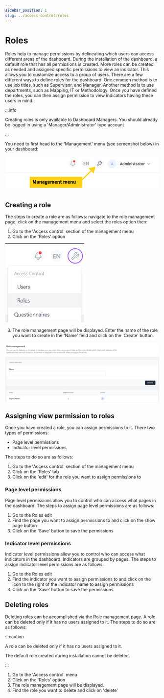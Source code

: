 ```yaml
---
sidebar_position: 1
slug: ../access-control/roles
---
```


# Roles

Roles help to manage permissions by delineating which users can access different areas of the dashboard. During the installation of the dashboard, a default role that has all permissions is created. More roles can be created as needed and assigned specific permissions to view an indicator. This allows you to customize access to a group of users.
There are a few different ways to define roles for the dashboard. One common method is to use job titles, such as Supervisor, and Manager. Another method is to use departments, such as Mapping, IT or Methodology. Once you have defined the roles, you can then assign permission to view indicators having these users in mind.

:::info

Creating roles is only available to Dashboard Managers. You should already be logged in using a 'Manager/Administrator' type account

:::

You need to first head to the 'Management' menu (see screenshot below) in your dashboard:

![Management menu](/img/manager/access-control/management-menu.png)

## Creating a role

The steps to create a role are as follows: navigate to the role management page, click on the management menu and select the roles option then:


1. Go to the 'Access control' section of the management menu
2. Click on the 'Roles' option

![Roles options](/img/manager/access-control/roles/roles_1.png)

3. The role management page will be displayed. Enter the name of the role you want to create in the 'Name' field and click on the 'Create' button.


![Roles management](/img/manager/access-control/roles/roles_2.png)

## Assigning view permission to roles

Once you have created a role, you can assign permissions to it. There two types of permissions:

* Page level permissions
* Indicator level permissions

The steps to do so are as follows:

1. Go to the 'Access control' section of the management menu
2. Click on the 'Roles' tab
3. Click on the 'edit' for the role you want to assign permissions to

### Page level permissions

Page level permissions allow you to control who can access what pages in the dashboard. The steps to assign page level permissions are as follows:

1. Go to the Roles edit
2. Find the page you want to assign permissions to and click on the show page button
3. Click on the 'Save' button to save the permissions

### Indicator level permissions

Indicator level permissions allow you to control who can access what indicators in the dashboard. Indicators are grouped by pages. The steps to assign indicator level permissions are as follows:

1. Go to the Roles edit
2. Find the indicator you want to assign permissions to and click on the icon to the right of the indicator name to assign permissions
3. Click on the 'Save' button to save the permissions

## Deleting roles

Deleting roles can be accomplished via the Role management page. A role can be deleted only if it has no users assigned to it. The steps to do so are as follows:

:::caution

A role can be deleted only if it has no users assigned to it. 

The default role created during installation cannot be deleted.

:::

1. Go to the 'Access control' menu
2. Click on the 'Roles' option
3. The role management page will be displayed. 
4. Find the role you want to delete and click on 'delete'







